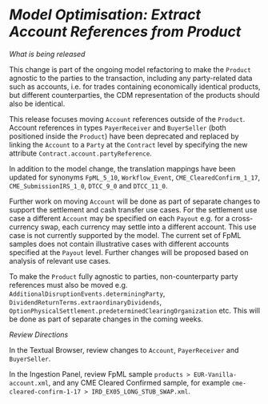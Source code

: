# *Model Optimisation: Extract Account References from Product*

_What is being released_

This change is part of the ongoing model refactoring to make the `Product` agnostic to the parties to the transaction, including any party-related data such as accounts, i.e. for trades containing economically identical products, but different counterparties, the CDM representation of the products should also be identical.

This release focuses moving `Account` references outside of the `Product`.  Account references in types `PayerReceiver` and `BuyerSeller` (both positioned inside the `Product`) have been deprecated and replaced by linking the `Account` to a `Party` at the `Contract` level by specifying the new attribute `Contract.account.partyReference`. 

In addition to the model change, the translation mappings have been updated for synonyms `FpML_5_10`, `Workflow_Event`, `CME_ClearedConfirm_1_17`, `CME_SubmissionIRS_1_0`, `DTCC_9_0` and `DTCC_11_0`.

Further work on moving `Account` will be done as part of separate changes to support the settlement and cash transfer use cases.  For the settlement use case a different `Account` may be specified on each `Payout` e.g. for a cross-currency swap, each currency may settle into a different account.  This use case is not currently supported by the model. The current set of FpML samples does not contain illustrative cases with different accounts specified at the `Payout` level.  Further changes will be proposed based on analysis of relevant use cases.

To make the `Product` fully agnostic to parties, non-counterparty party references must also be moved e.g. `AdditionalDisruptionEvents.determiningParty`, `DividendReturnTerms.extraordinaryDividends`, `OptionPhysicalSettlement.predeterminedClearingOrganization` etc.  This will be done as part of separate changes in the coming weeks.

_Review Directions_

In the Textual Browser, review changes to `Account`, `PayerReceiver` and `BuyerSeller`.
 
In the Ingestion Panel, review FpML sample `products > EUR-Vanilla-account.xml`, and any CME Cleared Confirmed sample, for example `cme-cleared-confirm-1-17 > IRD_EX05_LONG_STUB_SWAP.xml`.
